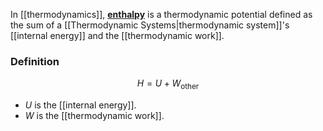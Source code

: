 In [[thermodynamics]], [**enthalpy**](https://en.wikipedia.org/wiki/Enthalpy) is a thermodynamic potential defined as the sum of a [[Thermodynamic Systems\|thermodynamic system]]'s [[internal energy]] and the [[thermodynamic work]].

### Definition
$$H = U + W_{\text{other}}$$
 - $U$ is the [[internal energy]].
 - $W$ is the [[thermodynamic work]].
